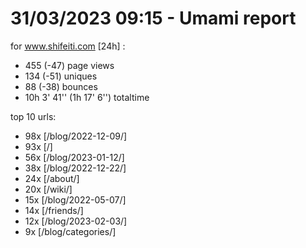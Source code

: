 # 31/03/2023 09:15 - Umami report
for www.shifeiti.com [24h] :

 - 455 (-47) page views
 - 134 (-51) uniques
 - 88 (-38) bounces
 - 10h 3' 41'' (1h 17' 6'') totaltime


top 10 urls:
 - 98x [/blog/2022-12-09/]
 - 93x [/]
 - 56x [/blog/2023-01-12/]
 - 38x [/blog/2022-12-22/]
 - 24x [/about/]
 - 20x [/wiki/]
 - 15x [/blog/2022-05-07/]
 - 14x [/friends/]
 - 12x [/blog/2023-02-03/]
 - 9x [/blog/categories/]


